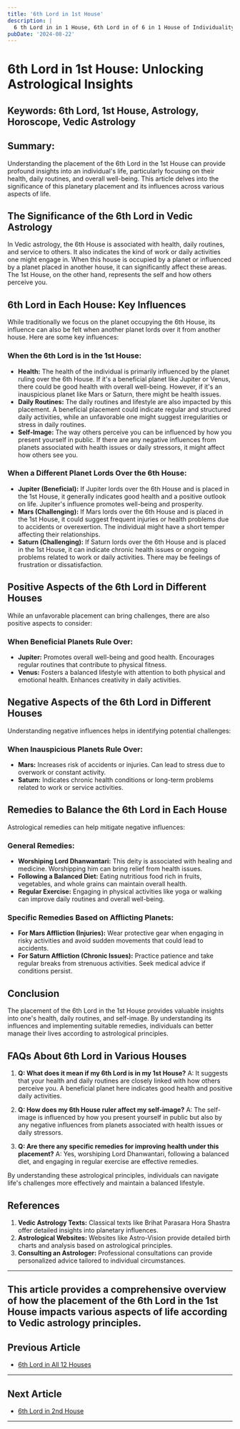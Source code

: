 ```yaml
---
title: '6th Lord in 1st House'
description: |
  6 th Lord in in 1 House, 6th Lord in of 6 in 1 House of Individuality in Vedic astrology
pubDate: '2024-08-22'
---
```


# 6th Lord in 1st House: Unlocking Astrological Insights

## Keywords: 6th Lord, 1st House, Astrology, Horoscope, Vedic Astrology

## Summary:
Understanding the placement of the 6th Lord in the 1st House can provide profound insights into an individual's life, particularly focusing on their health, daily routines, and overall well-being. This article delves into the significance of this planetary placement and its influences across various aspects of life.

## The Significance of the 6th Lord in Vedic Astrology
In Vedic astrology, the 6th House is associated with health, daily routines, and service to others. It also indicates the kind of work or daily activities one might engage in. When this house is occupied by a planet or influenced by a planet placed in another house, it can significantly affect these areas. The 1st House, on the other hand, represents the self and how others perceive you.

## 6th Lord in Each House: Key Influences
While traditionally we focus on the planet occupying the 6th House, its influence can also be felt when another planet lords over it from another house. Here are some key influences:

### When the 6th Lord is in the 1st House:
- **Health:** The health of the individual is primarily influenced by the planet ruling over the 6th House. If it's a beneficial planet like Jupiter or Venus, there could be good health with overall well-being. However, if it's an inauspicious planet like Mars or Saturn, there might be health issues.
- **Daily Routines:** The daily routines and lifestyle are also impacted by this placement. A beneficial placement could indicate regular and structured daily activities, while an unfavorable one might suggest irregularities or stress in daily routines.
- **Self-Image:** The way others perceive you can be influenced by how you present yourself in public. If there are any negative influences from planets associated with health issues or daily stressors, it might affect how others see you.

### When a Different Planet Lords Over the 6th House:
- **Jupiter (Beneficial):** If Jupiter lords over the 6th House and is placed in the 1st House, it generally indicates good health and a positive outlook on life. Jupiter's influence promotes well-being and prosperity.
- **Mars (Challenging):** If Mars lords over the 6th House and is placed in the 1st House, it could suggest frequent injuries or health problems due to accidents or overexertion. The individual might have a short temper affecting their relationships.
- **Saturn (Challenging):** If Saturn lords over the 6th House and is placed in the 1st House, it can indicate chronic health issues or ongoing problems related to work or daily activities. There may be feelings of frustration or dissatisfaction.

## Positive Aspects of the 6th Lord in Different Houses
While an unfavorable placement can bring challenges, there are also positive aspects to consider:

### When Beneficial Planets Rule Over:
- **Jupiter:** Promotes overall well-being and good health. Encourages regular routines that contribute to physical fitness.
- **Venus:** Fosters a balanced lifestyle with attention to both physical and emotional health. Enhances creativity in daily activities.

## Negative Aspects of the 6th Lord in Different Houses
Understanding negative influences helps in identifying potential challenges:

### When Inauspicious Planets Rule Over:
- **Mars:** Increases risk of accidents or injuries. Can lead to stress due to overwork or constant activity.
- **Saturn:** Indicates chronic health conditions or long-term problems related to work or service activities.

## Remedies to Balance the 6th Lord in Each House
Astrological remedies can help mitigate negative influences:

### General Remedies:
- **Worshiping Lord Dhanwantari:** This deity is associated with healing and medicine. Worshipping him can bring relief from health issues.
- **Following a Balanced Diet:** Eating nutritious food rich in fruits, vegetables, and whole grains can maintain overall health.
- **Regular Exercise:** Engaging in physical activities like yoga or walking can improve daily routines and overall well-being.

### Specific Remedies Based on Afflicting Planets:
- **For Mars Affliction (Injuries):** Wear protective gear when engaging in risky activities and avoid sudden movements that could lead to accidents.
- **For Saturn Affliction (Chronic Issues):** Practice patience and take regular breaks from strenuous activities. Seek medical advice if conditions persist.

## Conclusion
The placement of the 6th Lord in the 1st House provides valuable insights into one's health, daily routines, and self-image. By understanding its influences and implementing suitable remedies, individuals can better manage their lives according to astrological principles.

## FAQs About 6th Lord in Various Houses

1. **Q: What does it mean if my 6th Lord is in my 1st House?**
   A: It suggests that your health and daily routines are closely linked with how others perceive you. A beneficial planet here indicates good health and positive daily activities.

2. **Q: How does my 6th House ruler affect my self-image?**
   A: The self-image is influenced by how you present yourself in public but also by any negative influences from planets associated with health issues or daily stressors.

3. **Q: Are there any specific remedies for improving health under this placement?**
   A: Yes, worshiping Lord Dhanwantari, following a balanced diet, and engaging in regular exercise are effective remedies.

By understanding these astrological principles, individuals can navigate life's challenges more effectively and maintain a balanced lifestyle.

## References

1. **Vedic Astrology Texts:** Classical texts like Brihat Parasara Hora Shastra offer detailed insights into planetary influences.
2. **Astrological Websites:** Websites like Astro-Vision provide detailed birth charts and analysis based on astrological principles.
3. **Consulting an Astrologer:** Professional consultations can provide personalized advice tailored to individual circumstances.

---

This article provides a comprehensive overview of how the placement of the 6th Lord in the 1st House impacts various aspects of life according to Vedic astrology principles.
---

## Previous Article
- [6th Lord in All 12 Houses](/blogs-md/1006_6th_Lord_in_all_Houses/100600_6th_Lord_in_all_12_Houses_knowledge.md)

---

## Next Article
- [6th Lord in 2nd House](/blogs-md/1006_6th_Lord_in_all_Houses/100602_6th_Lord_in_2nd_House.md)

---
